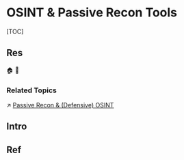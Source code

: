 # OSINT & Passive Recon Tools

[TOC]



## Res
🏠 
🚧 


### Related Topics
↗ [Passive Recon & (Defensive) OSINT](../../../⛈️%20Risk%20Management/🐗%20Cybersecurity%20Threats%20&%20Attacks/🛰️%20Cyber%20Threat%20Intelligence%20(CTI)%20&%20Reconnaissance/Passive%20Recon%20&%20(Defensive)%20OSINT/Passive%20Recon%20&%20(Defensive)%20OSINT.md)



## Intro



## Ref
